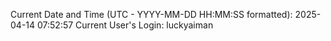 Current Date and Time (UTC - YYYY-MM-DD HH:MM:SS formatted): 2025-04-14 07:52:57
Current User's Login: luckyaiman
